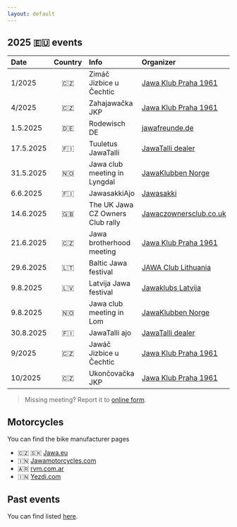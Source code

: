 ```yaml
---
layout: default
---
```


## 2025 🇪🇺 events

| Date | Country | Info | Organizer |
| :--- | :---: | :--- | :--- |
|     1/2025 | 🇨🇿 | Zimáč Jizbice u Čechtic | [Jawa Klub Praha 1961](http://www.jawaklub.cz/kalendar) |
|     4/2025 | 🇨🇿 | Zahajawačka JKP | [Jawa Klub Praha 1961](http://www.jawaklub.cz/kalendar) |
|   1.5.2025 | 🇩🇪 | Rodewisch DE | [jawafreunde.de](https://jawafreunde.de/index.php/beitrage-von-veranstaltungen) |
|  17.5.2025 | 🇫🇮 | Tuuletus JawaTalli | [JawaTalli dealer](https://www.jawatalli.fi/news/) |
|  31.5.2025 | 🇳🇴 | Jawa club meeting in Lyngdal | [JawaKlubben Norge](http://jawaklubben.no/) |
|   6.6.2025 | 🇫🇮 | JawasakkiAjo | [Jawasakki](https://www.jawasakki.fi/tapahtuma/jawasakkiajot-2025/) |
|  14.6.2025 | 🇬🇧 | The UK Jawa CZ Owners Club rally | [Jawaczownersclub.co.uk](http://www.jawaczownersclub.co.uk/events.htm) |
|  21.6.2025 | 🇨🇿 | Jawa brotherhood meeting | [Jawa Klub Praha 1961](http://www.jawaklub.cz/kalendar) |
|  29.6.2025 | 🇱🇹 | Baltic Jawa festival | [JAWA Club Lithuania](https://www.facebook.com/profile.php?id=100077316098945&sk=events) |
|   9.8.2025 | 🇱🇻 | Latvija Jawa festival | [Jawaklubs Latvija](https://www.facebook.com/Jawaklubs/events) |
|   9.8.2025 | 🇳🇴 | Jawa club meeting in Lom | [JawaKlubben Norge](http://jawaklubben.no/) |
|  30.8.2025 | 🇫🇮 | JawaTalli ajo | [JawaTalli dealer](https://www.jawatalli.fi/news/) |
|     9/2025 | 🇨🇿 | Jawáč Jizbice u Čechtic | [Jawa Klub Praha 1961](http://www.jawaklub.cz/kalendar) |
|    10/2025 | 🇨🇿 | Ukončovačka JKP | [Jawa Klub Praha 1961](http://www.jawaklub.cz/kalendar) |

[//]: # "https://github.com/ikatyang/emoji-cheat-sheet#country-flag"

> Missing meeting? Report it to [online form](https://docs.google.com/forms/d/e/1FAIpQLScxJWDXilwS29Pb-FMwA3wMpQpbY8Qore8i5U9GqQWvStmS8g/viewform?usp=sf_link).


## Motorcycles

You can find the bike manufacturer pages

- 🇨🇿 🇸🇰 [Jawa.eu](https://www.jawa.eu?utm_source=jawamotorcycles.cz)
- 🇮🇳 [Jawamotorcycles.com](https://www.jawamotorcycles.com?utm_source=jawamotorcycles.cz)
- 🇦🇷 [rvm.com.ar](https://rvm.com.ar/?utm_source=jawamotorcycles.cz)
- 🇮🇳 [Yezdi.com](http://yezdi.com?utm_source=jawamotorcycles.cz)


## Past events

You can find listed [here](past-events.md).
